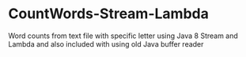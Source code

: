 # CountWords-Stream-Lambda
Word counts from text file with specific letter using Java 8 Stream and Lambda and also included with using old Java buffer reader
